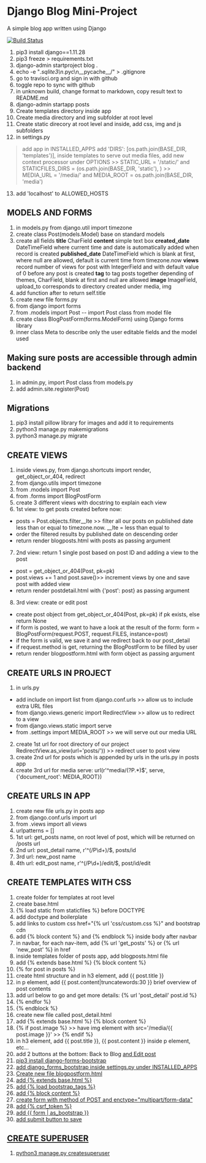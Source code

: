 # Django Blog Mini-Project

A simple blog app written using Django


[![Build Status](https://travis-ci.org/mkuti/django-blog.svg?branch=master)](https://travis-ci.org/mkuti/django-blog)

1. pip3 install django==1.11.28
2. pip3 freeze > requirements.txt
3. django-admin startproject blog .
4. echo -e "*.sqlite3\n*.pyc\n__pycache__/" > .gitignore
5. go to travisci.org and sign in with github
6. toggle repo to sync with github
7. in unknown build, change format to markdown, copy result text to README.md 
8. django-admin startapp posts
9. Create templates directory inside app
10. Create media directory and img subfolder at root level
11. Create static direcory at root level and inside, add css, img and js subfolders
12. in settings.py 
> add app in INSTALLED_APPS
> add 'DIRS': [os.path.join(BASE_DIR, 'templates')], inside templates
> to serve out media files, add new context processor under OPTIONS
    >> STATIC_URL = '/static/' and STATICFILES_DIRS = (os.path.join(BASE_DIR, 'static'), )
    >> MEDIA_URL = '/media/' and MEDIA_ROOT = os.path.join(BASE_DIR, 'media')    
13. add 'localhost' to ALLOWED_HOSTS

## MODELS AND FORMS
1. in models.py from django.util import timezone
2. create class Post(models.Model) base on standard models
3. create all fields
__title__ CharField
__content__ simple text box
__created_date__ DateTimeField where current time and date is automatically added when record is created 
__published_date__ DateTimeField which is blank at first, where null are allowed, default is current time from timezone.now
__views__ record number of views for post with IntegerField and with default value of 0 before any post is created
__tag__ to tag posts together depending of themes, CharField, blank at first and null are allowed 
__image__ ImageField, upload_to corresponds to directory created under media, img 
4. add function after to return self.title 
5. create new file forms.py
6. from django import forms
7. from .models import Post -- import Post class from model file
8. create class BlogPostForm(forms.ModelForm) using Django forms library
9. inner class Meta to describe only the user editable fields and the model used

## Making sure posts are accessible through admin backend
1. in admin.py, import Post class from models.py
2. add admin.site.register(Post)

## Migrations
1. pip3 install pillow library for images and add it to requirements
2. python3 manage.py makemigrations
3. python3 manage.py migrate

## CREATE VIEWS 
1. inside views.py, from django.shortcuts import render, get_object_or_404, redirect
2. from django.utils import timezone
3. from .models import Post
4. from .forms import BlogPostForm
5. create 3 different views with docstring to explain each view
6. 1st view: to get posts created before now: 
- posts = Post.objects.filter__lte >> filter all our posts on published date less than or equal to timezone.now. __lte = less than equal to
- order the filtered results by published date on descending order
- return render blogposts.html with posts as passing argument
7. 2nd view: return 1 single post based on post ID and adding a view to the post
- post = get_object_or_404(Post, pk=pk)
- post.views += 1 and post.save()>> increment views by one and save post with added view
- return render postdetail.html with {'post': post} as passing argument
8. 3rd view: create or edit post
- create post object from get_object_or_404(Post, pk=pk) if pk exists, else return None
- if form is posted, we want to have a look at the result of the form: form = BlogPostForm(request.POST, request.FILES, instance=post)
- if the form is valid, we save it and we redirect back to our post_detail
- if request.method is get, returning the BlogPostForm to be filled by user
- return render blogpostform.html with form object as passing argument

## CREATE URLS IN PROJECT
1. in urls.py
- add include on import list from django.conf.urls >> allow us to include extra URL files
- from django.views.generic import RedirectView >> allow us to redirect to a view
- from django.views.static import serve
- from .settings import MEDIA_ROOT >> we will serve out our media URL
2. create 1st url for root directory of our project RedirectView.as_view(url='posts/')) >> redirect user to post view
3. create 2nd url for posts which is appended by urls in the urls.py in posts app
4. create 3rd url for media serve: url(r'^media/(?P<path>.*)$', serve, {'document_root': MEDIA_ROOT})

## CREATE URLS IN APP 
1. create new file urls.py in posts app
2. from django.conf.urls import url
3. from .views import all views
4. urlpatterns = []
5. 1st url: get_posts name, on root level of post, which will be returned on /posts url
6. 2nd url: post_detail name, r'^(/P<pk>\d+)/$, posts/id
7. 3rd url: new_post name
8. 4th url: edit_post name, r'^(/P<pk>\d+)/edit/$, post/id/edit

## CREATE TEMPLATES WITH CSS 
1. create folder for templates at root level
2. create base.html
3. {% load static from staticfiles %} before DOCTYPE
4. add doctype and boilerplate
5. add links to custom css href="{% url 'css/custom.css %}" and bootstrap cdn 
6. add {% block content %} and {% endblock %} inside body after navbar
7. in navbar, for each nav-item, add {% url 'get_posts' %} or {% url 'new_post' %} in href 
8. inside templates folder of posts app, add blogposts.html file
9. add {% extends base.html %} {% block content %}
10. {% for post in posts %}
11. create html structure and in h3 element, add {{ post.title }}
12. in p element, add {{ post.content|truncatewords:30 }} brief overview of post contents
13. add url below to go and get more details: {% url 'post_detail' post.id %}
14. {% endfor %}
15. {% endblock %}
16. create new file called post_detail.html
17. add {% extends base.html %} {% block content %}
18. {% if post.image %} >> have img element with src='/media/{{ post.image }}' >> {% endif %}
19. in h3 element, add {{ post.title }}, {{ post.content }} inside p element, etc...
20. add 2 buttons at the bottom: Back to Blog <a href="{% url 'get_posts' %}"> and Edit post <a href=" {% url 'edit_post' post.id %}">
21. pip3 install django-forms-bootstrap
22. add django_forms_bootstrap inside settings.py under INSTALLED_APPS
23. Create new file blogpostform.html
24. add {% extends base.html %}
25. add {% load bootstrap_tags %}
26. add {% block content %}
27. create form with method of POST and enctype="multipart/form-data"
28. add {% csrf_token %}
29. add {{ form | as_bootstrap }}
30. add submit button to save

## CREATE SUPERUSER
1. python3 manage.py createsuperuser
